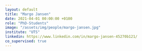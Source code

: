 ```yaml
---
layout: default
title: "Margo Jansen"
date: 2021-04-01 00:00:00 +0100
role: "PhD-Students"
image: "/assets/img/people/margo-jansen.jpg"
institute: "UTS"
linkedin: https://www.linkedin.com/in/margo-jansen-45270b121/
co_supervised: true
---
```

